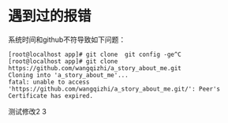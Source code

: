 # 遇到过的报错

系统时间和github不符导致如下问题：

```
[root@localhost app]# git clone  git config -ge^C
[root@localhost app]# git clone https://github.com/wangqizhi/a_story_about_me.git
Cloning into 'a_story_about_me'...
fatal: unable to access 'https://github.com/wangqizhi/a_story_about_me.git/': Peer's Certificate has expired.
```

测试修改2
3


